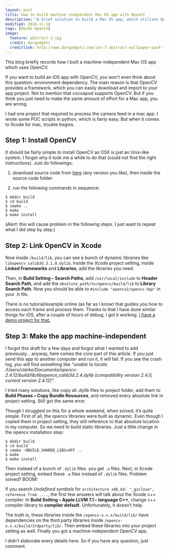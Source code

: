 ```yaml
---
layout: post
title: How to build machine independent Mac OS app with OpenCV
description: "A brief solution to build a Mac OS app, which utilizes OpenCV, that can run in any machine."
modified: 2016-11-18
tags: [MacOS OpenCV]
image:
  feature: abstract-3.jpg
  credit: dargadgetz
  creditlink: http://www.dargadgetz.com/ios-7-abstract-wallpaper-pack-for-iphone-5-and-ipod-touch-retina/
---
```


This blog briefly records how I built a machine-independent Mac OS app which uses OpenCV.

If you want to build an iOS app with OpenCV, you won’t even think about this question: environment dependency. The main reason is that OpenCV provides a framework, which you can easily download and import to your app project. Not to mention that cocoapod supports OpenCV. But if you think you just need to make the same amount of effort for a Mac app, you are wrong.

I had one project that required to process the camera feed in a mac app. I wrote some POC scripts in python, which is fairly easy. But when it comes to Xcode for mac, trouble begins.


## Step 1: Install OpenCV

It should be fairly simple to install OpenCV as OSX is just an Unix-like system. I forgot why it took me a while to do that (could not find the right instructions). Just do followings:

1. download source code from [here](http://opencv.org/downloads.html) (any version you like), then inside the source code folder:

2. run the following commands in sequence:
```
$ mkdir build
$ cd build
$ cmake ..
$ make
$ make install
```
(*Alert*: this will cause problem in the following steps. I just want to repeat what I did step by step.)


## Step 2: Link OpenCV in Xcode

Now inside `/build/lib`, you can see a bunch of dynamic libraries like `libopencv_calib3d.3.1.0.dylib`.
Inside the Xcode project setting, inside **Linked Frameworks** and **Libraries**, add the libraries you need.

Then, in **Build Setting – Search Paths**, add `/usr/local/include` to **Header Search Path**, and add the `absolute_path/to/opencv/build/lib` to **Library Search Path**.
Now you should be able to `#include "opencv2/opencv.hpp"` in your .h file.

There is no tutorial/example online (as far as I know) that guides you how to access each frame and process them. Thanks to that I have done similar things for iOS, after a couple of hours of debug, I got it working. 
[I have a demo project for that.](https://xiomarg.github.com)


## Step 3: Make the app machine-independent

I forgot this draft for a few days and forgot what I wanted to add previously… anyway, here comes the core part of this article. If you just send this app to another computer and run it, it will fail. If you see the crash log, you will find something like *“unable to locate /Users/clarke/Documents/opencv-2.4.12/build/lib/libopencv_calib3d.2.4.dylib (compatibility version 2.4.0, current version 2.4.12)“.*

I tried many solutions, like copy all .dylib files to project folder, add them to **Build Phases – Copy Bundle Resources**, and removed every absolute link in project setting. Still got the same error.

Though I struggled on this for a whole weekend, when solved, it’s quite simple.
First of all, the opencv libraries were built as dynamic. Even though I copied them in project setting, they still reference to that absolute location in my computer. So we need to build static libraries. Just a little change in the opencv installation step:

```
$ mkdir build
$ cd build
$ cmake -DBUILD_SHARED_LIBS=OFF ..
$ make
$ make install
```
Then instead of a bunch of `.dylib` files. you get `.a` files.
Next, in Xcode project setting, embed these `.a` files instead of `.dylib` files.
Problem solved? BOOM!
<img src="{{ site.url }}/images/build-indenpendent-opencv-mac-app.png" alt="">

If you search *Undefined symbols* for `architecture x86_64: "_gzclose", reference from ....`, the first few answers will talk about the Xcode c++ compiler. In **Build Setting – Apple LLVM 7.1 – language C++**, change c++ compiler library to **compiler default**. Unfortunately, it doesn’t help.

The truth is, these libraries inside the `/opencv-x.x.x/build/lib/` have dependencies on the third party libraries inside `/opencv-x.x.x/build/3rdparty/lib/`.
Then embed these libraries into your project setting as well. Finally you got a machine-independent OpenCV app.


I didn’t elaborate every details here. So if you have any question, just comment.